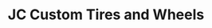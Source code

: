 ---
title: "JC Custom Tires and Wheels"
url: /gilroy/jc-custom-tires-and-wheels/
shop: car parts
---